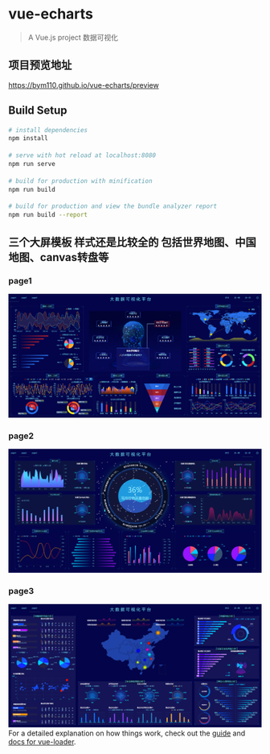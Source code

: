 # vue-echarts

> A Vue.js project
数据可视化
## 项目预览地址
https://bym110.github.io/vue-echarts/preview
## Build Setup

``` bash
# install dependencies
npm install

# serve with hot reload at localhost:8080
npm run serve

# build for production with minification
npm run build

# build for production and view the bundle analyzer report
npm run build --report
```
## 三个大屏模板 样式还是比较全的 包括世界地图、中国地图、canvas转盘等
### page1 
![image](src/assets/page1.jpg)
### page2 
![image](src/assets/page2.jpg)
### page3 
![image](src/assets/page3.jpg)
For a detailed explanation on how things work, check out the [guide](http://vuejs-templates.github.io/webpack/) and [docs for vue-loader](http://vuejs.github.io/vue-loader).
